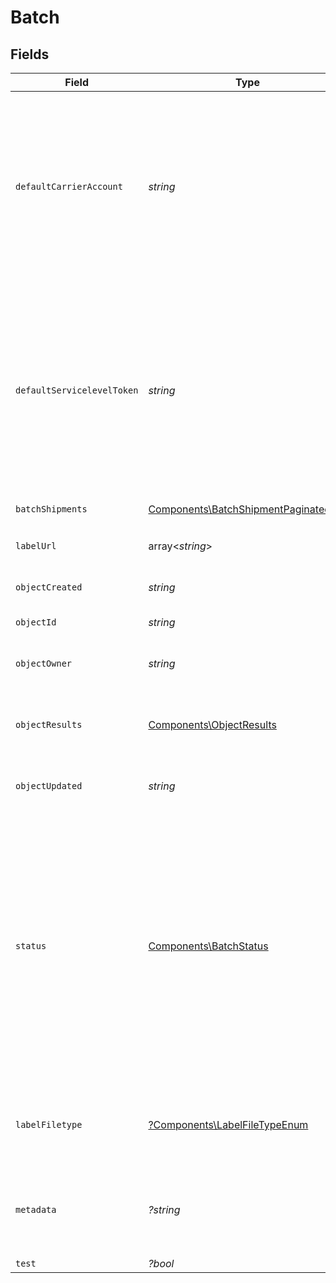 # Batch


## Fields

| Field                                                                                                                                                                                                                                                                                                      | Type                                                                                                                                                                                                                                                                                                       | Required                                                                                                                                                                                                                                                                                                   | Description                                                                                                                                                                                                                                                                                                | Example                                                                                                                                                                                                                                                                                                    |
| ---------------------------------------------------------------------------------------------------------------------------------------------------------------------------------------------------------------------------------------------------------------------------------------------------------- | ---------------------------------------------------------------------------------------------------------------------------------------------------------------------------------------------------------------------------------------------------------------------------------------------------------- | ---------------------------------------------------------------------------------------------------------------------------------------------------------------------------------------------------------------------------------------------------------------------------------------------------------- | ---------------------------------------------------------------------------------------------------------------------------------------------------------------------------------------------------------------------------------------------------------------------------------------------------------- | ---------------------------------------------------------------------------------------------------------------------------------------------------------------------------------------------------------------------------------------------------------------------------------------------------------- |
| `defaultCarrierAccount`                                                                                                                                                                                                                                                                                    | *string*                                                                                                                                                                                                                                                                                                   | :heavy_check_mark:                                                                                                                                                                                                                                                                                         | ID of the Carrier Account object to use as the default for all shipments in this Batch. <br/>The carrier account can be changed on a per-shipment basis by changing the carrier_account in the <br/>corresponding BatchShipment object.                                                                    | 078870331023437cb917f5187429b093                                                                                                                                                                                                                                                                           |
| `defaultServicelevelToken`                                                                                                                                                                                                                                                                                 | *string*                                                                                                                                                                                                                                                                                                   | :heavy_check_mark:                                                                                                                                                                                                                                                                                         | Token of the service level to use as the default for all shipments in this Batch. <br/>The servicelevel can be changed on a per-shipment basis by changing the servicelevel_token in the <br/>corresponding BatchShipment object. <a href="#tag/Service-Levels">Servicelevel tokens can be found here.</a> | usps_priority                                                                                                                                                                                                                                                                                              |
| `batchShipments`                                                                                                                                                                                                                                                                                           | [Components\BatchShipmentPaginatedList](../../Models/Components/BatchShipmentPaginatedList.md)                                                                                                                                                                                                             | :heavy_check_mark:                                                                                                                                                                                                                                                                                         | N/A                                                                                                                                                                                                                                                                                                        |                                                                                                                                                                                                                                                                                                            |
| `labelUrl`                                                                                                                                                                                                                                                                                                 | array<*string*>                                                                                                                                                                                                                                                                                            | :heavy_check_mark:                                                                                                                                                                                                                                                                                         | An array of URLs each pointing to a merged file of 100 labels each                                                                                                                                                                                                                                         |                                                                                                                                                                                                                                                                                                            |
| `objectCreated`                                                                                                                                                                                                                                                                                            | *string*                                                                                                                                                                                                                                                                                                   | :heavy_check_mark:                                                                                                                                                                                                                                                                                         | Date and time of Batch creation                                                                                                                                                                                                                                                                            | 2016-01-04T00:15:44.394Z                                                                                                                                                                                                                                                                                   |
| `objectId`                                                                                                                                                                                                                                                                                                 | *string*                                                                                                                                                                                                                                                                                                   | :heavy_check_mark:                                                                                                                                                                                                                                                                                         | Unique identifier of the given Batch object                                                                                                                                                                                                                                                                | 5ef63c54f5bf45d3b1f8fb37dcb1c5f4                                                                                                                                                                                                                                                                           |
| `objectOwner`                                                                                                                                                                                                                                                                                              | *string*                                                                                                                                                                                                                                                                                                   | :heavy_check_mark:                                                                                                                                                                                                                                                                                         | Username of the user who created the Address object.                                                                                                                                                                                                                                                       | shippo@shippo.com                                                                                                                                                                                                                                                                                          |
| `objectResults`                                                                                                                                                                                                                                                                                            | [Components\ObjectResults](../../Models/Components/ObjectResults.md)                                                                                                                                                                                                                                       | :heavy_check_mark:                                                                                                                                                                                                                                                                                         | An object containing the following counts:<br>`creation_succeeded`<br>`creation_failed`<br>`purchase_succeeded`<br>`purchase_failed`                                                                                                                                                                       |                                                                                                                                                                                                                                                                                                            |
| `objectUpdated`                                                                                                                                                                                                                                                                                            | *string*                                                                                                                                                                                                                                                                                                   | :heavy_check_mark:                                                                                                                                                                                                                                                                                         | Date and time of last update to the Batch                                                                                                                                                                                                                                                                  | 2016-01-04T00:48:13.841Z                                                                                                                                                                                                                                                                                   |
| `status`                                                                                                                                                                                                                                                                                                   | [Components\BatchStatus](../../Models/Components/BatchStatus.md)                                                                                                                                                                                                                                           | :heavy_check_mark:                                                                                                                                                                                                                                                                                         | Batches that are `VALIDATING` are being created and validated<br><br/>`VALID` batches can be purchased<br><br/>`INVALID` batches cannot be purchased, `INVALID` BatchShipments must be removed<br><br/>Batches that are in the `PURCHASING` state are being purchased<br><br/>`PURCHASED` batches are finished purchasing. | VALID                                                                                                                                                                                                                                                                                                      |
| `labelFiletype`                                                                                                                                                                                                                                                                                            | [?Components\LabelFileTypeEnum](../../Models/Components/LabelFileTypeEnum.md)                                                                                                                                                                                                                              | :heavy_minus_sign:                                                                                                                                                                                                                                                                                         | Print format of the <a href="https://docs.goshippo.com/docs/shipments/shippinglabelsizes/">label</a>. If empty, will use the default format set from <br/><a href="https://apps.goshippo.com/settings/labels">the Shippo dashboard.</a>                                                                    | PDF_4x6                                                                                                                                                                                                                                                                                                    |
| `metadata`                                                                                                                                                                                                                                                                                                 | *?string*                                                                                                                                                                                                                                                                                                  | :heavy_minus_sign:                                                                                                                                                                                                                                                                                         | A string of up to 100 characters that can be filled with any additional information you want to attach to the object.                                                                                                                                                                                      | BATCH #1                                                                                                                                                                                                                                                                                                   |
| `test`                                                                                                                                                                                                                                                                                                     | *?bool*                                                                                                                                                                                                                                                                                                    | :heavy_minus_sign:                                                                                                                                                                                                                                                                                         | N/A                                                                                                                                                                                                                                                                                                        | false                                                                                                                                                                                                                                                                                                      |